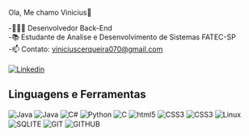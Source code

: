 Ola, Me chamo Vinicius👋

-🧑🏾‍💻 Desenvolvedor Back-End</br>
-📚 Estudante de Analise e Desenvolvimento de Sistemas FATEC-SP </br>
-📫 Contato: viniciuscerqueira070@gmail.com </br>
</br>
[![Linkedin](https://img.shields.io/badge/LinkedIn-0077B5?style=for-the-badge&logo=linkedin&logoColor=white)](https://www.linkedin.com/in/vinicius-cerqueira-293062207)

## Linguagens e Ferramentas
<div style="display: inline_block">
    <img align="center" alt="Java" src="https://img.shields.io/badge/Java-ED8B00?style=for-the-badge&logo=openjdk&logoColor=white"/>
    <img align="center" alt="Java" src="https://img.shields.io/badge/Spring-6DB33F?style=for-the-badge&logo=spring&logoColor=white"/>
    <img align="center" alt="C#" src="https://img.shields.io/badge/.NET-5C2D91?style=for-the-badge&logo=.net&logoColor=white"/>
    <img align="center" alt="Python" src="https://img.shields.io/badge/Python-3776AB?style=for-the-badge&logo=python&logoColor=white"/>
    <img align="center" alt="C" src="https://img.shields.io/badge/C-00599C?style=for-the-badge&logo=c&logoColor=white"/>
    <img align="center" alt="html5" src="https://img.shields.io/badge/HTML5-E34F26?style=for-the-badge&logo=html5&logoColor=white"/>
    <img align="center" alt="CSS3" src="https://img.shields.io/badge/CSS3-1572B6?style=for-the-badge&logo=css3&logoColor=white"/>
    <img align="center" alt="CSS3" src="https://img.shields.io/badge/JavaScript-F7DF1E?style=for-the-badge&logo=javascript&logoColor=black"/>
    <img align="center" alt="Linux" src="https://img.shields.io/badge/Linux-FCC624?style=for-the-badge&logo=linux&logoColor=black"/>
    <img align="center" alt="SQLITE" src="https://img.shields.io/badge/SQLite-07405E?style=for-the-badge&logo=sqlite&logoColor=white"/>
    <img align="center" alt="GIT" src="https://img.shields.io/badge/GIT-E44C30?style=for-the-badge&logo=git&logoColor=white"/>
     <img align="center" alt="GITHUB" src="https://img.shields.io/badge/GitHub-100000?style=for-the-badge&logo=github&logoColor=white"/>
</div>
